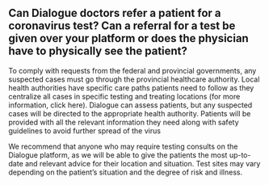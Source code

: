 ## Can Dialogue doctors refer a patient for a coronavirus test? Can a referral for a test be given over your platform or does the physician have to physically see the patient?

To comply with requests from the federal and provincial governments, any suspected cases must go through the provincial healthcare authority. Local health authorities have specific care paths patients need to follow as they centralize all cases in specific testing and treating locations (for more information, click here). Dialogue can assess patients, but any suspected cases will be directed to the appropriate health authority. Patients will be provided with all the relevant information they need along with safety guidelines to avoid further spread of the virus

We recommend that anyone who may require testing consults on the Dialogue platform, as we will be able to give the patients the most up-to-date and relevant advice for their location and situation.  Test sites may vary depending on the patient’s situation and the degree of risk and illness.
